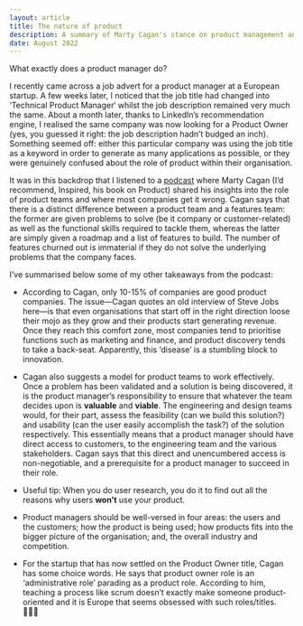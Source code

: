 ```yaml
---
layout: article
title: The nature of product
description: A summary of Marty Cagan's stance on product management and how to be a more product-led organisation.
date: August 2022
---
```


What exactly does a product manager do?

I recently came across a job advert for a product manager at a European startup. A few weeks later, I noticed that the job title had changed into ‘Technical Product Manager‘ whilst the job description remained very much the same. About a month later, thanks to LinkedIn’s recommendation engine, I realised the same company was now looking for a Product Owner (yes, you guessed it right: the job description hadn’t budged an inch). Something seemed off: either this particular company was using the job title as a keyword in order to generate as many applications as possible, or they were genuinely confused about the role of product within their organisation.

It was in this backdrop that I listened to a <a href="https://www.lennyspodcast.com/the-nature-of-product-marty-cagan-silicon-valley-product-group/#transcript" target="_blank">podcast</a> where Marty Cagan (I’d recommend, Inspired, his book on Product) shared his insights into the role of product teams and where most companies get it wrong. Cagan says that there is a distinct difference between a product team and a features team: the former are given problems to solve (be it company or customer-related) as well as the functional skills required to tackle them, whereas the latter are simply given a roadmap and a list of features to build. The number of features churned out is immaterial if they do not solve the underlying problems that the company faces.

I’ve summarised below some of my other takeaways from the podcast:


- According to Cagan, only 10-15% of companies are good product companies. The issue—Cagan quotes an old interview of Steve Jobs here—is that even organisations that start off in the right direction loose their mojo as they grow and their products start generating revenue. Once they reach this comfort zone, most companies tend to prioritise functions such as marketing and finance, and product discovery tends to take a back-seat. Apparently, this ‘disease’ is a stumbling block to innovation.


- Cagan also suggests a model for product teams to work effectively. Once a problem has been validated and a solution is being discovered, it is the product manager’s responsibility to ensure that whatever the team decides upon is **valuable** and **viable**. The engineering and design teams would, for their part, assess the feasibility (can we build this solution?) and usability (can the user easily accomplish the task?) of the solution respectively. This essentially means that a product manager should have direct access to customers, to the engineering team and the various stakeholders. Cagan says that this direct and unencumbered access is non-negotiable, and a prerequisite for a product manager to succeed in their role.

- Useful tip: When you do user research, you do it to find out all the reasons why users **won’t** use your product.

- Product managers should be well-versed in four areas: the users and the customers; how the product is being used; how products fits into the bigger picture of the organisation; and, the overall industry and competition.

- For the startup that has now settled on the Product Owner title, Cagan has some choice words. He says that product owner role is an ‘administrative role’ parading as a product role. According to him, teaching a process like scrum doesn’t exactly make someone product-oriented and it is Europe that seems obsessed with such roles/titles. 🤷🏽‍♂️
